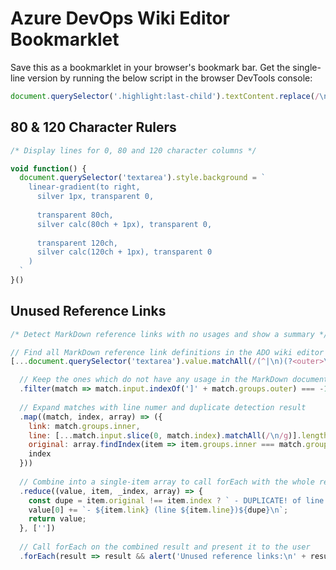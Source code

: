 # Azure DevOps Wiki Editor Bookmarklet

Save this as a bookmarklet in your browser's bookmark bar. Get the single-line
version by running the below script in the browser DevTools console:

```javascript
document.querySelector('.highlight:last-child').textContent.replace(/\n\s*/g, '')
```

## 80 & 120 Character Rulers

```javascript
/* Display lines for 0, 80 and 120 character columns */

void function() {
  document.querySelector('textarea').style.background = `
    linear-gradient(to right,
      silver 1px, transparent 0,
      
      transparent 80ch,
      silver calc(80ch + 1px), transparent 0,
      
      transparent 120ch,
      silver calc(120ch + 1px), transparent 0
    )
  `
}()
```

## Unused Reference Links

```javascript
/* Detect MarkDown reference links with no usages and show a summary */

// Find all MarkDown reference link definitions in the ADO wiki editor
[...document.querySelector('textarea').value.matchAll(/(^|\n)(?<outer>\[(?<inner>.+)\]):/g)]

  // Keep the ones which do not have any usage in the MarkDown document
  .filter(match => match.input.indexOf(']' + match.groups.outer) === -1)
  
  // Expand matches with line numer and duplicate detection result
  .map((match, index, array) => ({
    link: match.groups.inner,
    line: [...match.input.slice(0, match.index).matchAll(/\n/g)].length,
    original: array.findIndex(item => item.groups.inner === match.groups.inner),
    index
  }))
  
  // Combine into a single-item array to call forEach with the whole result
  .reduce((value, item, _index, array) => {
    const dupe = item.original !== item.index ? ` - DUPLICATE! of line ${array[item.original].line}` : '';
    value[0] += `- ${item.link} (line ${item.line})${dupe}\n`;
    return value;
  }, [''])
  
  // Call forEach on the combined result and present it to the user
  .forEach(result => result && alert('Unused reference links:\n' + result))
```

